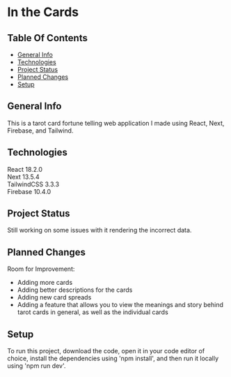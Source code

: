 # In the Cards

## Table Of Contents
* [General Info](#general-info)
* [Technologies](#technologies)
* [Project Status](#project-status)
* [Planned Changes](#planned-changes)
* [Setup](#setup)

## General Info
This is a tarot card fortune telling web application I made using React, Next, Firebase, and Tailwind.

## Technologies
React 18.2.0  
Next 13.5.4  
TailwindCSS 3.3.3  
Firebase 10.4.0

## Project Status
Still working on some issues with it rendering the incorrect data.

## Planned Changes
Room for Improvement:
* Adding more cards
* Adding better descriptions for the cards
* Adding new card spreads
* Adding a feature that allows you to view the meanings and story behind tarot cards in general, as well as the individual cards

## Setup
To run this project, download the code, open it in your code editor of choice, install the dependencies using 'npm install', and then run it locally using 'npm run dev'.

